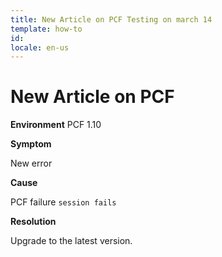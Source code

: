 ```yaml
---
title: New Article on PCF Testing on march 14
template: how-to
id:
locale: en-us
---
```


# New Article on PCF

**Environment**
PCF 1.10

**Symptom**

New error

**Cause**

PCF failure ```session fails```

**Resolution**

Upgrade to the latest version.
